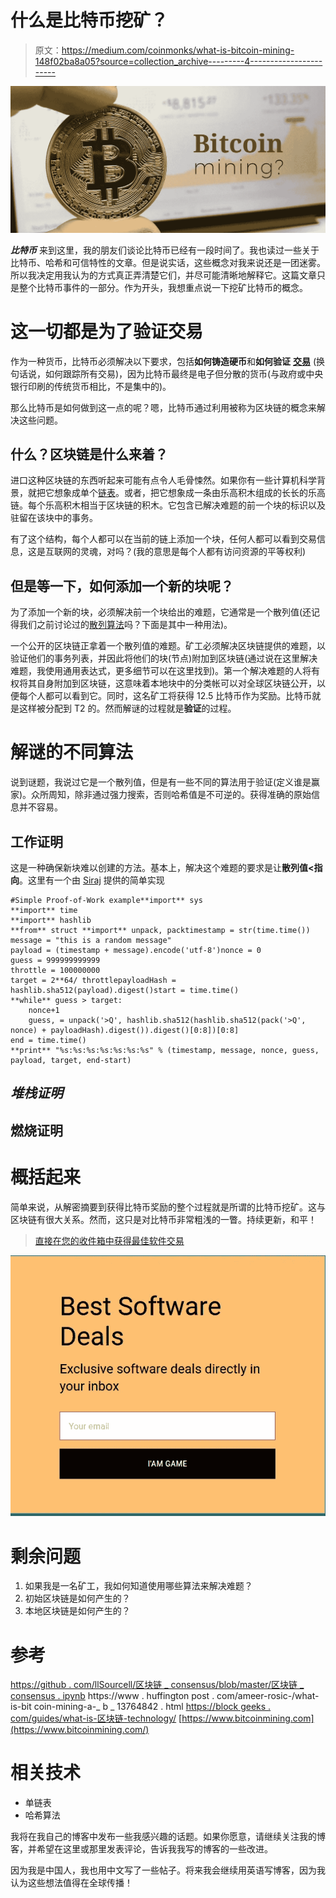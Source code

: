 # 什么是比特币挖矿？

> 原文：<https://medium.com/coinmonks/what-is-bitcoin-mining-148f02ba8a05?source=collection_archive---------4----------------------->

![](img/25a208ca94e4669a5cb8750eb65688b8.png)

***比特币*** 来到这里，我的朋友们谈论比特币已经有一段时间了。我也读过一些关于比特币、哈希和可信特性的文章。但是说实话，这些概念对我来说还是一团迷雾。所以我决定用我认为的方式真正弄清楚它们，并尽可能清晰地解释它。这篇文章只是整个比特币事件的一部分。作为开头，我想重点说一下挖矿比特币的概念。

# 这一切都是为了验证交易

作为一种货币，比特币必须解决以下要求，包括**如何铸造硬币**和**如何验证** [**交易**](https://en.bitcoin.it/wiki/Transaction) (换句话说，如何跟踪所有交易)，因为比特币最终是电子但分散的货币(与政府或中央银行印刷的传统货币相比，不是集中的)。

那么比特币是如何做到这一点的呢？嗯，比特币通过利用被称为区块链的概念来解决这些问题。

## 什么？区块链是什么来着？

进口这种区块链的东西听起来可能有点令人毛骨悚然。如果你有一些计算机科学背景，就把它想象成单个[链表](https://en.wikipedia.org/wiki/Linked_list)。或者，把它想象成一条由乐高积木组成的长长的乐高链。每个乐高积木相当于区块链的积木。它包含已解决难题的前一个块的标识以及驻留在该块中的事务。

有了这个结构，每个人都可以在当前的链上添加一个块，任何人都可以看到交易信息，这是互联网的灵魂，对吗？(我的意思是每个人都有访问资源的平等权利)

## 但是等一下，如何添加一个新的块呢？

为了添加一个新的块，必须解决前一个块给出的难题，它通常是一个散列值(还记得我们之前讨论过的[散列算法](http://www.runpinghuang.top/blog/2017-09-21/)吗？下面是其中一种用法)。

一个公开的区块链正拿着一个散列值的难题。矿工必须解决区块链提供的难题，以验证他们的事务列表，并因此将他们的块(节点)附加到区块链(通过说在这里解决难题，我使用通用表达式，更多细节可以在这里找到)。第一个解决难题的人将有权将其自身附加到区块链，这意味着本地块中的分类帐可以对全球区块链公开，以便每个人都可以看到它。同时，这名矿工将获得 12.5 比特币作为奖励。比特币就是这样被分配到 T2 的。然而解谜的过程就是**验证**的过程。

# 解谜的不同算法

说到谜题，我说过它是一个散列值，但是有一些不同的算法用于验证(定义谁是赢家)。众所周知，除非通过强力搜索，否则哈希值是不可逆的。获得准确的原始信息并不容易。

## 工作证明

这是一种确保新块难以创建的方法。基本上，解决这个难题的要求是让**散列值<指向**。这里有一个由 [Siraj](https://github.com/llSourcell/blockchain_consensus/blob/master/blockchain_consensus.ipynb) 提供的简单实现

```
#Simple Proof-of-Work example**import** sys
**import** time
**import** hashlib
**from** struct **import** unpack, packtimestamp = str(time.time())
message = "this is a random message"
payload = (timestamp + message).encode('utf-8')nonce = 0
guess = 999999999999
throttle = 100000000
target = 2**64/ throttlepayloadHash = hashlib.sha512(payload).digest()start = time.time()
**while** guess > target:
    nonce+1
    guess, = unpack('>Q', hashlib.sha512(hashlib.sha512(pack('>Q', nonce) + payloadHash).digest()).digest()[0:8])[0:8]
end = time.time()
**print** "%s:%s:%s:%s:%s:%s:%s" % (timestamp, message, nonce, guess, payload, target, end-start)
```

## *堆栈证明*

## 燃烧证明

# 概括起来

简单来说，从解密摘要到获得比特币奖励的整个过程就是所谓的比特币挖矿。这与区块链有很大关系。然而，这只是对比特币非常粗浅的一瞥。持续更新，和平！

> [直接在您的收件箱中获得最佳软件交易](https://coincodecap.com/?utm_source=coinmonks)

[![](img/7c0b3dfdcbfea594cc0ae7d4f9bf6fcb.png)](https://coincodecap.com/?utm_source=coinmonks)

# 剩余问题

1.  如果我是一名矿工，我如何知道使用哪些算法来解决难题？
2.  初始区块链是如何产生的？
3.  本地区块链是如何产生的？

# 参考

[https://github . com/llSourcell/区块链 _ consensus/blob/master/区块链 _ consensus . ipynb](https://github.com/llSourcell/blockchain_consensus/blob/master/blockchain_consensus.ipynb)
https://www . huffington post . com/ameer-rosic-/what-is-bit coin-mining-a-_ b _ 13764842 . html
[https://block geeks . com/guides/what-is-区块链-technology/](https://blockgeeks.com/guides/what-is-blockchain-technology/)
[https://www.bitcoinmining.com](https://www.bitcoinmining.com/)

# 相关技术

*   单链表
*   哈希算法

我将在我自己的博客中发布一些我感兴趣的话题。如果你愿意，请继续关注我的博客，并希望在这里或那里发表评论，告诉我我写的博客的一些改进。

因为我是中国人，我也用中文写了一些帖子。将来我会继续用英语写博客，因为我认为这些想法值得在全球传播！